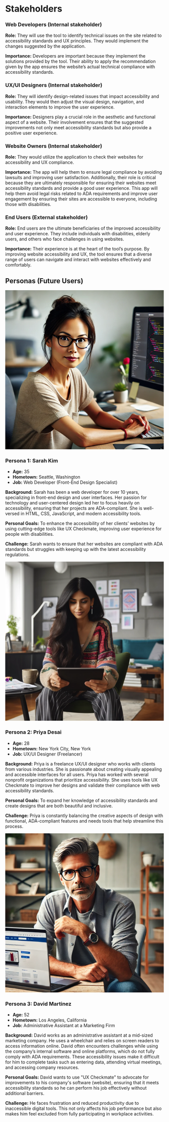 # Stakeholders

### Web Developers (Internal stakeholder)
**Role:** They will use the tool to identify technical issues on the site related to accessibility standards and UX principles. They would implement the changes suggested by the application.

**Importance:** Developers are important because they implement the solutions provided by the tool. Their ability to apply the recommendation given by the app ensures the website’s actual technical compliance with accessibility standards.

### UX/UI Designers (Internal stakeholder)
**Role:** They will identify design-related issues that impact accessibility and usability. They would then adjust the visual design, navigation, and interaction elements to improve the user experience.

**Importance:** Designers play a crucial role in the aesthetic and functional aspect of a website. Their involvement ensures that the suggested improvements not only meet accessibility standards but also provide a positive user experience.

### Website Owners (Internal stakeholder)
**Role:** They would utilize the application to check their websites for accessibility and UX compliance.

**Importance:** The app will help them to ensure legal compliance by avoiding lawsuits and improving user satisfaction. Additionally, their role is critical because they are ultimately responsible for ensuring their websites meet accessibility standards and provide a good user experience. This app will help them avoid legal risks related to ADA requirements and improve user engagement by ensuring their sites are accessible to everyone, including those with disabilities.

### End Users (External stakeholder)
**Role:** End users are the ultimate beneficiaries of the improved accessibility and user experience. They include individuals with disabilities, elderly users, and others who face challenges in using websites.

**Importance:** Their experience is at the heart of the tool’s purpose. By improving website accessibility and UX, the tool ensures that a diverse range of users can navigate and interact with websites effectively and comfortably.

## Personas (Future Users)

![Generated image by chatGPT Sarah Kim](/doc/assets/stakeholders/Sarah_Kim_persona_1.png)

### Persona 1: Sarah Kim
- **Age:** 35
- **Hometown:** Seattle, Washington
- **Job:** Web Developer (Front-End Design Specialist)

**Background:** Sarah has been a web developer for over 10 years, specializing in front-end design and user interfaces. Her passion for technology and user-centered design led her to focus heavily on accessibility, ensuring that her projects are ADA-compliant. She is well-versed in HTML, CSS, JavaScript, and modern accessibility tools.

**Personal Goals:** To enhance the accessibility of her clients’ websites by using cutting-edge tools like UX Checkmate, improving user experience for people with disabilities.

**Challenge:** Sarah wants to ensure that her websites are compliant with ADA standards but struggles with keeping up with the latest accessibility regulations.


![Generated image by chatGPT Priya Desai](/doc/assets/stakeholders/Priya_Desai_persona_2.png)


### Persona 2: Priya Desai
- **Age:** 28
- **Hometown:** New York City, New York
- **Job:** UX/UI Designer (Freelancer)

**Background:** Priya is a freelance UX/UI designer who works with clients from various industries. She is passionate about creating visually appealing and accessible interfaces for all users. Priya has worked with several nonprofit organizations that prioritize accessibility. She uses tools like UX Checkmate to improve her designs and validate their compliance with web accessibility standards.

**Personal Goals:** To expand her knowledge of accessibility standards and create designs that are both beautiful and inclusive.

**Challenge:** Priya is constantly balancing the creative aspects of design with functional, ADA-compliant features and needs tools that help streamline this process.

![Generated image by chatGPT Priya Desai](/doc/assets/stakeholders/Michael_Johnson_persona_3.png)

### Persona 3: David Martinez
- **Age:** 52
- **Hometown:** Los Angeles, California
- **Job:** Administrative Assistant at a Marketing Firm

**Background:** David works as an administrative assistant at a mid-sized marketing company. He uses a wheelchair and relies on screen readers to access information online. David often encounters challenges while using the company’s internal software and online platforms, which do not fully comply with ADA requirements. These accessibility issues make it difficult for him to complete tasks such as entering data, attending virtual meetings, and accessing company resources.

**Personal Goals:** David wants to use "UX Checkmate" to advocate for improvements to his company's software (website), ensuring that it meets accessibility standards so he can perform his job effectively without additional barriers.

**Challenge:** He faces frustration and reduced productivity due to inaccessible digital tools. This not only affects his job performance but also makes him feel excluded from fully participating in workplace activities.
